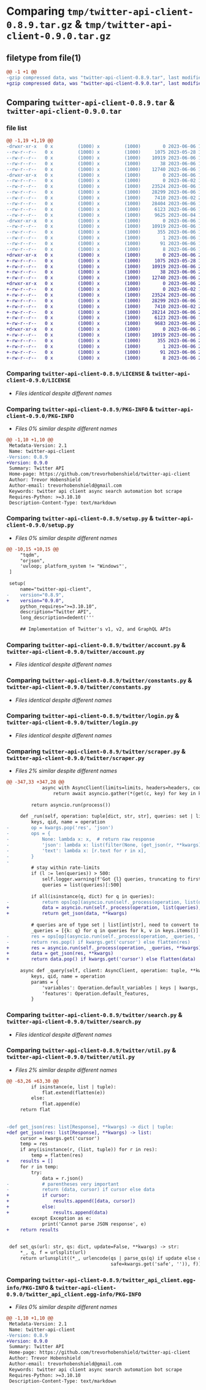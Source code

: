 # Comparing `tmp/twitter-api-client-0.8.9.tar.gz` & `tmp/twitter-api-client-0.9.0.tar.gz`

## filetype from file(1)

```diff
@@ -1 +1 @@
-gzip compressed data, was "twitter-api-client-0.8.9.tar", last modified: Tue Jun  6 19:10:38 2023, max compression
+gzip compressed data, was "twitter-api-client-0.9.0.tar", last modified: Tue Jun  6 20:45:14 2023, max compression
```

## Comparing `twitter-api-client-0.8.9.tar` & `twitter-api-client-0.9.0.tar`

### file list

```diff
@@ -1,19 +1,19 @@
-drwxr-xr-x   0 x         (1000) x         (1000)        0 2023-06-06 19:10:38.844102 twitter-api-client-0.8.9/
--rw-r--r--   0 x         (1000) x         (1000)     1075 2023-05-28 16:24:21.000000 twitter-api-client-0.8.9/LICENSE
--rw-r--r--   0 x         (1000) x         (1000)    10919 2023-06-06 19:10:38.844102 twitter-api-client-0.8.9/PKG-INFO
--rw-r--r--   0 x         (1000) x         (1000)       38 2023-06-06 19:10:38.845102 twitter-api-client-0.8.9/setup.cfg
--rw-r--r--   0 x         (1000) x         (1000)    12740 2023-06-06 19:09:50.000000 twitter-api-client-0.8.9/setup.py
-drwxr-xr-x   0 x         (1000) x         (1000)        0 2023-06-06 19:10:38.841102 twitter-api-client-0.8.9/twitter/
--rw-r--r--   0 x         (1000) x         (1000)        0 2023-06-02 19:12:02.000000 twitter-api-client-0.8.9/twitter/__init__.py
--rw-r--r--   0 x         (1000) x         (1000)    23524 2023-06-06 19:05:18.000000 twitter-api-client-0.8.9/twitter/account.py
--rw-r--r--   0 x         (1000) x         (1000)    28299 2023-06-06 19:05:18.000000 twitter-api-client-0.8.9/twitter/constants.py
--rw-r--r--   0 x         (1000) x         (1000)     7410 2023-06-02 20:00:37.000000 twitter-api-client-0.8.9/twitter/login.py
--rw-r--r--   0 x         (1000) x         (1000)    28404 2023-06-06 19:05:18.000000 twitter-api-client-0.8.9/twitter/scraper.py
--rw-r--r--   0 x         (1000) x         (1000)     6123 2023-06-06 19:05:18.000000 twitter-api-client-0.8.9/twitter/search.py
--rw-r--r--   0 x         (1000) x         (1000)     9625 2023-06-04 17:08:22.000000 twitter-api-client-0.8.9/twitter/util.py
-drwxr-xr-x   0 x         (1000) x         (1000)        0 2023-06-06 19:10:38.844102 twitter-api-client-0.8.9/twitter_api_client.egg-info/
--rw-r--r--   0 x         (1000) x         (1000)    10919 2023-06-06 19:10:38.000000 twitter-api-client-0.8.9/twitter_api_client.egg-info/PKG-INFO
--rw-r--r--   0 x         (1000) x         (1000)      355 2023-06-06 19:10:38.000000 twitter-api-client-0.8.9/twitter_api_client.egg-info/SOURCES.txt
--rw-r--r--   0 x         (1000) x         (1000)        1 2023-06-06 19:10:38.000000 twitter-api-client-0.8.9/twitter_api_client.egg-info/dependency_links.txt
--rw-r--r--   0 x         (1000) x         (1000)       91 2023-06-06 19:10:38.000000 twitter-api-client-0.8.9/twitter_api_client.egg-info/requires.txt
--rw-r--r--   0 x         (1000) x         (1000)        8 2023-06-06 19:10:38.000000 twitter-api-client-0.8.9/twitter_api_client.egg-info/top_level.txt
+drwxr-xr-x   0 x         (1000) x         (1000)        0 2023-06-06 20:45:14.449000 twitter-api-client-0.9.0/
+-rw-r--r--   0 x         (1000) x         (1000)     1075 2023-05-28 16:24:21.000000 twitter-api-client-0.9.0/LICENSE
+-rw-r--r--   0 x         (1000) x         (1000)    10919 2023-06-06 20:45:14.449000 twitter-api-client-0.9.0/PKG-INFO
+-rw-r--r--   0 x         (1000) x         (1000)       38 2023-06-06 20:45:14.449000 twitter-api-client-0.9.0/setup.cfg
+-rw-r--r--   0 x         (1000) x         (1000)    12740 2023-06-06 20:43:37.000000 twitter-api-client-0.9.0/setup.py
+drwxr-xr-x   0 x         (1000) x         (1000)        0 2023-06-06 20:45:14.448000 twitter-api-client-0.9.0/twitter/
+-rw-r--r--   0 x         (1000) x         (1000)        0 2023-06-02 19:12:02.000000 twitter-api-client-0.9.0/twitter/__init__.py
+-rw-r--r--   0 x         (1000) x         (1000)    23524 2023-06-06 19:05:18.000000 twitter-api-client-0.9.0/twitter/account.py
+-rw-r--r--   0 x         (1000) x         (1000)    28299 2023-06-06 19:05:18.000000 twitter-api-client-0.9.0/twitter/constants.py
+-rw-r--r--   0 x         (1000) x         (1000)     7410 2023-06-02 20:00:37.000000 twitter-api-client-0.9.0/twitter/login.py
+-rw-r--r--   0 x         (1000) x         (1000)    28214 2023-06-06 20:39:28.000000 twitter-api-client-0.9.0/twitter/scraper.py
+-rw-r--r--   0 x         (1000) x         (1000)     6123 2023-06-06 19:05:18.000000 twitter-api-client-0.9.0/twitter/search.py
+-rw-r--r--   0 x         (1000) x         (1000)     9683 2023-06-06 20:42:23.000000 twitter-api-client-0.9.0/twitter/util.py
+drwxr-xr-x   0 x         (1000) x         (1000)        0 2023-06-06 20:45:14.449000 twitter-api-client-0.9.0/twitter_api_client.egg-info/
+-rw-r--r--   0 x         (1000) x         (1000)    10919 2023-06-06 20:45:14.000000 twitter-api-client-0.9.0/twitter_api_client.egg-info/PKG-INFO
+-rw-r--r--   0 x         (1000) x         (1000)      355 2023-06-06 20:45:14.000000 twitter-api-client-0.9.0/twitter_api_client.egg-info/SOURCES.txt
+-rw-r--r--   0 x         (1000) x         (1000)        1 2023-06-06 20:45:14.000000 twitter-api-client-0.9.0/twitter_api_client.egg-info/dependency_links.txt
+-rw-r--r--   0 x         (1000) x         (1000)       91 2023-06-06 20:45:14.000000 twitter-api-client-0.9.0/twitter_api_client.egg-info/requires.txt
+-rw-r--r--   0 x         (1000) x         (1000)        8 2023-06-06 20:45:14.000000 twitter-api-client-0.9.0/twitter_api_client.egg-info/top_level.txt
```

### Comparing `twitter-api-client-0.8.9/LICENSE` & `twitter-api-client-0.9.0/LICENSE`

 * *Files identical despite different names*

### Comparing `twitter-api-client-0.8.9/PKG-INFO` & `twitter-api-client-0.9.0/PKG-INFO`

 * *Files 0% similar despite different names*

```diff
@@ -1,10 +1,10 @@
 Metadata-Version: 2.1
 Name: twitter-api-client
-Version: 0.8.9
+Version: 0.9.0
 Summary: Twitter API
 Home-page: https://github.com/trevorhobenshield/twitter-api-client
 Author: Trevor Hobenshield
 Author-email: trevorhobenshield@gmail.com
 Keywords: twitter api client async search automation bot scrape
 Requires-Python: >=3.10.10
 Description-Content-Type: text/markdown
```

### Comparing `twitter-api-client-0.8.9/setup.py` & `twitter-api-client-0.9.0/setup.py`

 * *Files 0% similar despite different names*

```diff
@@ -10,15 +10,15 @@
     "tqdm",
     "orjson",
     'uvloop; platform_system != "Windows"',
 ]
 
 setup(
     name="twitter-api-client",
-    version="0.8.9",
+    version="0.9.0",
     python_requires=">=3.10.10",
     description="Twitter API",
     long_description=dedent('''
     
     ## Implementation of Twitter's v1, v2, and GraphQL APIs
```

### Comparing `twitter-api-client-0.8.9/twitter/account.py` & `twitter-api-client-0.9.0/twitter/account.py`

 * *Files identical despite different names*

### Comparing `twitter-api-client-0.8.9/twitter/constants.py` & `twitter-api-client-0.9.0/twitter/constants.py`

 * *Files identical despite different names*

### Comparing `twitter-api-client-0.8.9/twitter/login.py` & `twitter-api-client-0.9.0/twitter/login.py`

 * *Files identical despite different names*

### Comparing `twitter-api-client-0.8.9/twitter/scraper.py` & `twitter-api-client-0.9.0/twitter/scraper.py`

 * *Files 2% similar despite different names*

```diff
@@ -347,33 +347,28 @@
             async with AsyncClient(limits=limits, headers=headers, cookies=cookies, timeout=20) as c:
                 return await asyncio.gather(*(get(c, key) for key in keys))
 
         return asyncio.run(process())
 
     def _run(self, operation: tuple[dict, str, str], queries: set | list[int | str | dict], **kwargs):
         keys, qid, name = operation
-        op = kwargs.pop('res', 'json')
-        ops = {
-            None: lambda x: x,  # return raw response
-            'json': lambda x: list(filter(None, (get_json(r, **kwargs) for r in x))),
-            'text': lambda x: [r.text for r in x],
-        }
-
         # stay within rate-limits
         if (l := len(queries)) > 500:
             self.logger.warning(f'Got {l} queries, truncating to first 500.')
             queries = list(queries)[:500]
 
         if all(isinstance(q, dict) for q in queries):
-            return ops[op](asyncio.run(self._process(operation, list(queries), **kwargs)))
+            data = asyncio.run(self._process(operation, list(queries), **kwargs))
+            return get_json(data, **kwargs)
 
         # queries are of type set | list[int|str], need to convert to list[dict]
         _queries = [{k: q} for q in queries for k, v in keys.items()]
-        res = ops[op](asyncio.run(self._process(operation, _queries, **kwargs)))
-        return res.pop() if kwargs.get('cursor') else flatten(res)
+        res = asyncio.run(self._process(operation, _queries, **kwargs))
+        data = get_json(res, **kwargs)
+        return data.pop() if kwargs.get('cursor') else flatten(data)
 
     async def _query(self, client: AsyncClient, operation: tuple, **kwargs) -> Response:
         keys, qid, name = operation
         params = {
             'variables': Operation.default_variables | keys | kwargs,
             'features': Operation.default_features,
         }
```

### Comparing `twitter-api-client-0.8.9/twitter/search.py` & `twitter-api-client-0.9.0/twitter/search.py`

 * *Files identical despite different names*

### Comparing `twitter-api-client-0.8.9/twitter/util.py` & `twitter-api-client-0.9.0/twitter/util.py`

 * *Files 2% similar despite different names*

```diff
@@ -63,26 +63,30 @@
         if isinstance(e, list | tuple):
             flat.extend(flatten(e))
         else:
             flat.append(e)
     return flat
 
 
-def get_json(res: list[Response], **kwargs) -> dict | tuple:
+def get_json(res: list[Response], **kwargs) -> list:
     cursor = kwargs.get('cursor')
     temp = res
     if any(isinstance(r, (list, tuple)) for r in res):
         temp = flatten(res)
+    results = []
     for r in temp:
         try:
             data = r.json()
-            # parentheses very important
-            return (data, cursor) if cursor else data
+            if cursor:
+                results.append([data, cursor])
+            else:
+                results.append(data)
         except Exception as e:
             print('Cannot parse JSON response', e)
+    return results
 
 
 def set_qs(url: str, qs: dict, update=False, **kwargs) -> str:
     *_, q, f = urlsplit(url)
     return urlunsplit((*_, urlencode(qs | parse_qs(q) if update else qs, doseq=True, quote_via=quote,
                                      safe=kwargs.get('safe', '')), f))
```

### Comparing `twitter-api-client-0.8.9/twitter_api_client.egg-info/PKG-INFO` & `twitter-api-client-0.9.0/twitter_api_client.egg-info/PKG-INFO`

 * *Files 0% similar despite different names*

```diff
@@ -1,10 +1,10 @@
 Metadata-Version: 2.1
 Name: twitter-api-client
-Version: 0.8.9
+Version: 0.9.0
 Summary: Twitter API
 Home-page: https://github.com/trevorhobenshield/twitter-api-client
 Author: Trevor Hobenshield
 Author-email: trevorhobenshield@gmail.com
 Keywords: twitter api client async search automation bot scrape
 Requires-Python: >=3.10.10
 Description-Content-Type: text/markdown
```

